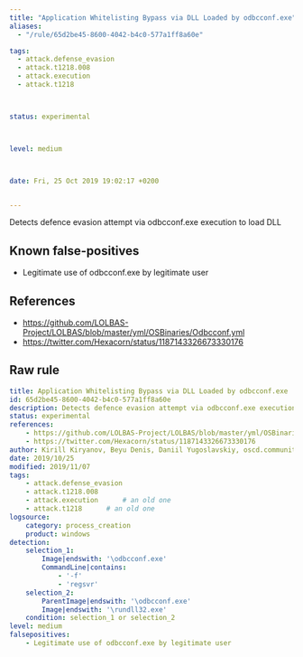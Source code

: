```yaml
---
title: "Application Whitelisting Bypass via DLL Loaded by odbcconf.exe"
aliases:
  - "/rule/65d2be45-8600-4042-b4c0-577a1ff8a60e"

tags:
  - attack.defense_evasion
  - attack.t1218.008
  - attack.execution
  - attack.t1218



status: experimental



level: medium



date: Fri, 25 Oct 2019 19:02:17 +0200


---
```


Detects defence evasion attempt via odbcconf.exe execution to load DLL

<!--more-->


## Known false-positives

* Legitimate use of odbcconf.exe by legitimate user



## References

* https://github.com/LOLBAS-Project/LOLBAS/blob/master/yml/OSBinaries/Odbcconf.yml
* https://twitter.com/Hexacorn/status/1187143326673330176


## Raw rule
```yaml
title: Application Whitelisting Bypass via DLL Loaded by odbcconf.exe
id: 65d2be45-8600-4042-b4c0-577a1ff8a60e
description: Detects defence evasion attempt via odbcconf.exe execution to load DLL
status: experimental
references:
    - https://github.com/LOLBAS-Project/LOLBAS/blob/master/yml/OSBinaries/Odbcconf.yml
    - https://twitter.com/Hexacorn/status/1187143326673330176
author: Kirill Kiryanov, Beyu Denis, Daniil Yugoslavskiy, oscd.community
date: 2019/10/25
modified: 2019/11/07
tags:
    - attack.defense_evasion
    - attack.t1218.008
    - attack.execution      # an old one
    - attack.t1218      # an old one
logsource:
    category: process_creation
    product: windows
detection:
    selection_1:
        Image|endswith: '\odbcconf.exe'
        CommandLine|contains:
            - '-f'
            - 'regsvr'
    selection_2:
        ParentImage|endswith: '\odbcconf.exe'
        Image|endswith: '\rundll32.exe'
    condition: selection_1 or selection_2
level: medium
falsepositives:
    - Legitimate use of odbcconf.exe by legitimate user

```
